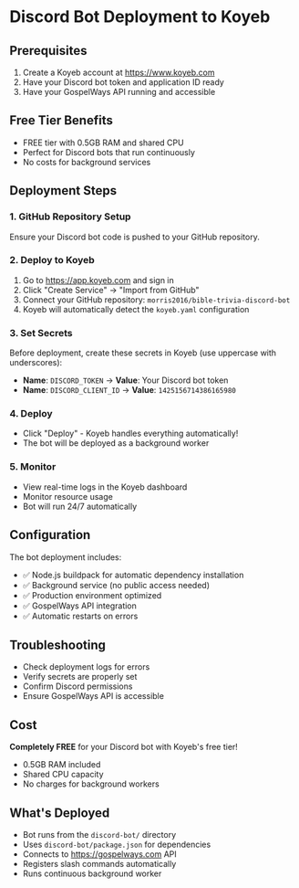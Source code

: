 # Discord Bot Deployment to Koyeb

## Prerequisites
1. Create a Koyeb account at https://www.koyeb.com
2. Have your Discord bot token and application ID ready
3. Have your GospelWays API running and accessible

## Free Tier Benefits
- FREE tier with 0.5GB RAM and shared CPU
- Perfect for Discord bots that run continuously
- No costs for background services

## Deployment Steps

### 1. GitHub Repository Setup
Ensure your Discord bot code is pushed to your GitHub repository.

### 2. Deploy to Koyeb
1. Go to https://app.koyeb.com and sign in
2. Click "Create Service" → "Import from GitHub"
3. Connect your GitHub repository: `morris2016/bible-trivia-discord-bot`
4. Koyeb will automatically detect the `koyeb.yaml` configuration

### 3. Set Secrets
Before deployment, create these secrets in Koyeb (use uppercase with underscores):
- **Name**: `DISCORD_TOKEN` → **Value**: Your Discord bot token
- **Name**: `DISCORD_CLIENT_ID` → **Value**: `1425156714386165980`

### 4. Deploy
- Click "Deploy" - Koyeb handles everything automatically!
- The bot will be deployed as a background worker

### 5. Monitor
- View real-time logs in the Koyeb dashboard
- Monitor resource usage
- Bot will run 24/7 automatically

## Configuration
The bot deployment includes:
- ✅ Node.js buildpack for automatic dependency installation
- ✅ Background service (no public access needed)
- ✅ Production environment optimized
- ✅ GospelWays API integration
- ✅ Automatic restarts on errors

## Troubleshooting
- Check deployment logs for errors
- Verify secrets are properly set
- Confirm Discord permissions
- Ensure GospelWays API is accessible

## Cost
**Completely FREE** for your Discord bot with Koyeb's free tier!
- 0.5GB RAM included
- Shared CPU capacity
- No charges for background workers

## What's Deployed
- Bot runs from the `discord-bot/` directory
- Uses `discord-bot/package.json` for dependencies
- Connects to https://gospelways.com API
- Registers slash commands automatically
- Runs continuous background worker
